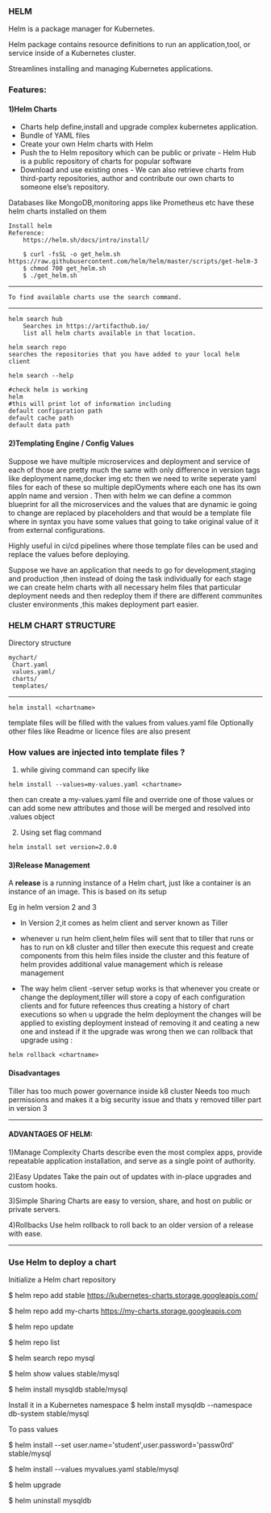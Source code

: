 ### HELM

Helm is a package manager for Kubernetes.

Helm package contains resource definitions to run an application,tool, or service inside of a Kubernetes cluster.

Streamlines installing and managing Kubernetes applications. 

### Features:
#### 1)Helm Charts
- Charts	help define,install and upgrade complex kubernetes application.
- Bundle of YAML files
- Create your own Helm charts with Helm
- Push the to Helm repository which can be public or private - Helm Hub is a	public repository of charts for popular software
- Download and use existing ones - 	We can also retrieve charts from third-party repositories, author and contribute our own charts	to someone else’s repository.


Databases like MongoDB,monitoring apps like Prometheus etc have these helm charts installed on them 

	Install helm
	Reference:
		https://helm.sh/docs/intro/install/
		
		$ curl -fsSL -o get_helm.sh https://raw.githubusercontent.com/helm/helm/master/scripts/get-helm-3
		$ chmod 700 get_helm.sh
		$ ./get_helm.sh

--------------------------------------------------------------------------------------

	To find available charts use the search command.
	
----------------------------------------------------------------------------------------	
	helm search hub
		Searches in https://artifacthub.io/
		list all helm charts available in that location.

	helm search repo 
	searches the repositories that you have added to your local helm client
		
	helm search --help
			
	#check helm is working
	helm
	#this will print lot of information including
	default configuration path
	default cache path
	default data path

#### 2)Templating Engine / Config Values

Suppose we have multiple microservices and deployment and service of each of those are pretty much the same with only difference in version tags like deployment name,docker img etc then we need to write seperate yaml files for each of these so multiple deplOyments where each one has its own appln name and version .
Then with helm we can define a common blueprint for all the microservices and the values that are dynamic ie going to change are replaced by placeholders and that would be a template file where in syntax you have some values that going to take original value of it from external configurations.

Highly useful in ci/cd pipelines where those template files can be used and replace the values before deploying.

Suppose we have an application that needs to go for development,staging and production ,then instead of doing the task individually for each stage we can create helm charts with all necessary helm files that particular deployment needs and then redeploy them if there are different communites cluster environments ,this makes deployment part easier.

### HELM CHART STRUCTURE

Directory structure 
```
mychart/ 
 Chart.yaml 
 values.yaml/ 
 charts/ 
 templates/ 
```
----------------------------------------
```
helm install <chartname>
```
template files will be filled with the values from values.yaml file
Optionally other files like Readme or licence files are also present

### How values are injected into template files ?
1. while giving command can specify like
 ```
helm install --values=my-values.yaml <chartname>
```
then can create a my-values.yaml file and override one of those values or can add some new attributes and those will be merged and resolved into .values object

2. Using set flag command
 ```
helm install set version=2.0.0
```
#### 3)Release Management
 A **release** is a running instance of a Helm chart, just like a container is an instance of an image.
 This is based on its setup
 
 Eg in helm version 2 and 3
 - In Version 2,it comes as helm client and server known as Tiller 
- whenever u run helm client,helm files will sent that to tiller that runs or has to run on k8 cluster
and tiller then execute this request and create components from this helm files inside the cluster and this feature of helm provides additional value management which is release management

- The way helm client -server setup works is that whenever you create or change the deployment,tiller will store a copy of each configuration clients and for future refeences thus creating a history of chart executions so when u upgrade the helm deployment the changes will be applied to existing deployment instead of removing it and ceating a new one and instead if it the upgrade was wrong then we can rollback that upgrade using :
 ```
helm rollback <chartname>
```

#### Disadvantages
Tiller has too much power governance inside k8 cluster
Needs too much permissions and makes it a big security issue and thats y removed tiller part in version 3

------------

#### ADVANTAGES OF HELM:
1)Manage Complexity
Charts describe even the most complex apps, provide repeatable application installation, and serve as a single point of authority.

2)Easy Updates
Take the pain out of updates with in-place upgrades and custom hooks.

3)Simple Sharing
Charts are easy to version, share, and host on public or private servers.

4)Rollbacks
Use helm rollback to roll back to an older version of a release with ease.

-------------

### Use Helm to deploy a chart

Initialize a Helm chart repository

$ helm repo add stable https://kubernetes-charts.storage.googleapis.com/

$ helm repo add my-charts https://my-charts.storage.googleapis.com

$ helm repo update

$ helm repo list

$ helm search repo mysql

$ helm show values stable/mysql

$ helm install mysqldb stable/mysql

Install it in a Kubernetes namespace
$ helm install mysqldb --namespace db-system stable/mysql

To pass values

$ helm install --set user.name='student',user.password='passw0rd' stable/mysql

$ helm install --values myvalues.yaml stable/mysql

$ helm upgrade

$ helm uninstall mysqldb

